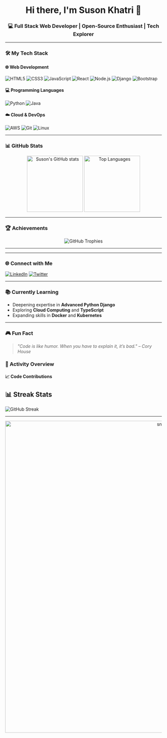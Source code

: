 <h1 align="center">Hi there, I'm Suson Khatri 👋</h1>
<h3 align="center">💻 Full Stack Web Developer | Open-Source Enthusiast | Tech Explorer</h3>

---

### 🛠️ My Tech Stack

#### 🌐 Web Development
![HTML5](https://img.shields.io/badge/HTML5-E34F26?style=flat-square&logo=html5&logoColor=white)
![CSS3](https://img.shields.io/badge/CSS3-1572B6?style=flat-square&logo=css3&logoColor=white)
![JavaScript](https://img.shields.io/badge/JavaScript-F7DF1E?style=flat-square&logo=javascript&logoColor=black)
![React](https://img.shields.io/badge/React-61DAFB?style=flat-square&logo=react&logoColor=black)
![Node.js](https://img.shields.io/badge/Node.js-339933?style=flat-square&logo=node.js&logoColor=white)
![Django](https://img.shields.io/badge/Django-092E20?style=flat-square&logo=django&logoColor=white)
![Bootstrap](https://img.shields.io/badge/Bootstrap-7952B3?style=flat-square&logo=bootstrap&logoColor=white)

#### 💻 Programming Languages
![Python](https://img.shields.io/badge/Python-3776AB?style=flat-square&logo=python&logoColor=white)
![Java](https://img.shields.io/badge/Java-007396?style=flat-square&logo=java&logoColor=white)

#### ☁️ Cloud & DevOps
![AWS](https://img.shields.io/badge/AWS-232F3E?style=flat-square&logo=amazon-aws&logoColor=white)
![Git](https://img.shields.io/badge/Git-F05032?style=flat-square&logo=git&logoColor=white)
![Linux](https://img.shields.io/badge/Linux-FCC624?style=flat-square&logo=linux&logoColor=black)

---

### 📊 GitHub Stats
<div align="center">
    <img src="https://github-readme-stats.vercel.app/api?username=KhatriSuson&show_icons=true&theme=radical" alt="Suson's GitHub stats" height="180"/>
    <img src="https://github-readme-stats.vercel.app/api/top-langs/?username=KhatriSuson&layout=compact&theme=radical" alt="Top Languages" height="180"/>
</div>

---

### 🏆 Achievements
<div align="center">
    <img src="https://github-profile-trophy.vercel.app/?username=KhatriSuson&theme=onedark&no-frame=true&column=3" alt="GitHub Trophies"/>
</div>

---



---

### 🌐 Connect with Me
[![LinkedIn](https://img.shields.io/badge/LinkedIn-0A66C2?style=flat-square&logo=linkedin&logoColor=white)](https://www.linkedin.com/in/sushan-khatri-959248259/)
[![Twitter](https://img.shields.io/badge/Twitter-1DA1F2?style=flat-square&logo=twitter&logoColor=white)](https://twitter.com/your-profile)

---

### 📚 Currently Learning
- Deepening expertise in **Advanced Python Django**
- Exploring **Cloud Computing** and **TypeScript**
- Expanding skills in **Docker** and **Kubernetes**

---

### 🎮 Fun Fact
> _"Code is like humor. When you have to explain it, it’s bad." – Cory House_


### 📝 Activity Overview

#### 📈 Code Contributions


## 📊 Streak Stats

![GitHub Streak](https://github-readme-streak-stats.herokuapp.com/?user=KhatriSuson&theme=radical&hide_border=true)


<hr>
<p align="center">
 <img width="1000" src="github-snake.svg" alt="snake"/>
</p>
<!--
**KhatriSuson/KhatriSuson** is a ✨ special ✨ repository because its `README.md` appears on your GitHub profile. 
-->

